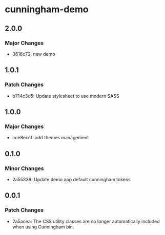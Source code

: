 # cunningham-demo

## 2.0.0

### Major Changes

- 3616c72: new demo

## 1.0.1

### Patch Changes

- b714c3d5: Update stylesheet to use modern SASS

## 1.0.0

### Major Changes

- cce8eccf: add themes management

## 0.1.0

### Minor Changes

- 2a55339: Update demo app default cunningham tokens

## 0.0.1

### Patch Changes

- 2a5acea: The CSS utility classes are no longer automatically included when using Cunningham bin.

[unreleased]: https://github.com/openfun/cunningham/compare/cunningham-demo@2.0.0...main
[2.0.0]: https://github.com/openfun/cunningham/compare/cunningham-demo@1.0.1...cunningham-demo@2.0.0
[1.0.1]: https://github.com/openfun/cunningham/compare/cunningham-demo@1.0.0...cunningham-demo@1.0.1
[1.0.0]: https://github.com/openfun/cunningham/compare/cunningham-demo@0.1.0...cunningham-demo@1.0.0
[0.1.0]: https://github.com/openfun/cunningham/compare/cunningham-demo@0.0.1...cunningham-demo@0.1.0
[0.0.1]: https://github.com/openfun/cunningham/compare/0b532742e7f9747c5d573b869daa8aca0d79e7f1...cunningham-demo@0.0.1
